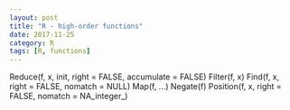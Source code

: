 ```yaml
---
layout: post
title: "R - high-order functions"
date: 2017-11-25
category: R
tags: [R, functions]
---
```


Reduce(f, x, init, right = FALSE, accumulate = FALSE)
Filter(f, x)
Find(f, x, right = FALSE, nomatch = NULL)
Map(f, ...)
Negate(f)
Position(f, x, right = FALSE, nomatch = NA_integer_)

